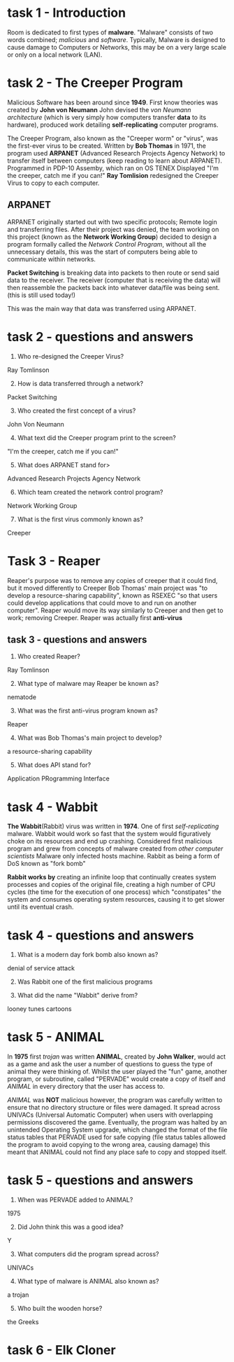 # task 1 - Introduction
Room is dedicated to first types of **malware**. 
"Malware" consists of two words combined; *malicious* and *software*. Typically, Malware is designed to cause damage to Computers or Networks, this may be on a very large scale or only on a local network (LAN).

# task 2 - The Creeper Program

Malicious Software has been around since **1949**.
First know theories was created by **John von Neumann**
John devised the *von Neumann architecture* (which is very simply how computers transfer **data** to its hardware), produced work detailing **self-replicating** computer programs.

The Creeper Program, also known as the "Creeper worm" or "virus", was the first-ever virus to be created. Written by **Bob Thomas** in 1971, the program used **ARPANET** (Advanced Research Projects Agency Network) to transfer itself between computers (keep reading to learn about ARPANET).
Programmed in PDP-10 Assemby, which ran on OS TENEX
Displayed "I'm the creeper, catch me if you can!"
**Ray Tomlision** redesigned the Creeper Virus to copy to each computer.

## ARPANET

ARPANET originally started out with two specific protocols; Remote login and transferring files. After their project was denied, the team working on this project (known as the **Network Working Group**) decided to design a program formally called the *Network Control Program*, without all the unnecessary details, this was the start of computers being able to communicate within networks. 

**Packet Switching** is breaking data into packets to then route or send said data to the receiver. The receiver (computer that is receiving the data) will then reassemble the packets back into whatever data/file was being sent. (this is still used today!)

This was the main way that data was transferred using ARPANET.

# task 2 - questions and answers

1. Who re-designed the Creeper Virus?

Ray Tomlinson

2. How is data transferred through a network?

Packet Switching

3. Who created the first concept of a virus?

John Von Neumann

4. What text did the Creeper program print to the screen?

"I'm the creeper, catch me if you can!"

5. What does ARPANET stand for>

Advanced Research Projects Agency Network

6. Which team created the network control program?

Network Working Group

7. What is the first virus commonly known as?

Creeper

# Task 3 - Reaper

Reaper's purpose was to remove any copies of creeper that it could find, but it moved differently to Creeper
Bob Thomas' main project was "to develop a resource-sharing capability", known as RSEXEC "so that users could develop applications that could move to and run on another computer".
Reaper would move its way similarly to Creeper and then get to work; removing Creeper.
Reaper was actually first **anti-virus**

## task 3 - questions and answers

1. Who created Reaper?

Ray Tomlinson

2. What type of malware may Reaper be known as?

nematode

3. What was the first anti-virus program known as?

Reaper

4. What was Bob Thomas's main project to develop?

a resource-sharing capability

5. What does API stand for?

Application PRogramming Interface

# task 4 - Wabbit

**The Wabbit**(Rabbit) virus was written in **1974**.
One of first *self-replicating* malware.
Wabbit would work so fast that the system would figuratively choke on its resources and end up crashing. 
Considered first malicious program and grew from concepts of malware created from *other computer scientists*
Malware only infected hosts machine.
Rabbit as being a form of DoS known as "fork bomb"

**Rabbit works by** creating an infinite loop that continually creates system processes and copies of the original file, creating a high number of CPU cycles (the time for the execution of one process) which "constipates" the system and consumes operating system resources, causing it to get slower until its eventual crash. 

# task 4 - questions and answers

1. What is a modern day fork bomb also known as?

denial of service attack

2. Was Rabbit one of the first malicious programs

3. What did the name "Wabbit" derive from?

looney tunes cartoons

# task 5 - ANIMAL

In **1975** first *trojan* was written
**ANIMAL**, created by **John Walker**, would act as a game and ask the user a number of questions to guess the type of animal they were thinking of. Whilst the user played the "fun" game, another program, or subroutine, called "PERVADE" would create a copy of itself and *ANIMAL* in every directory that the user has access to. 

*ANIMAL* was **NOT** malicious however, the program was carefully written to ensure that no directory structure or files were damaged. It spread across UNIVACs (Universal Automatic Computer) when users with overlapping permissions discovered the game. Eventually, the program was halted by an unintended Operating System upgrade, which changed the format of the file status tables that PERVADE used for safe copying (file status tables allowed the program to avoid copying to the wrong area, causing damage) this meant that ANIMAL could not find any place safe to copy and stopped itself.

# task 5 - questions and answers

1. When was PERVADE added to ANIMAL?

1975

2. Did John think this was a good idea?

Y

3. What computers did the program spread across?

UNIVACs

4. What type of malware is ANIMAL also known as?

a trojan

5. Who built the wooden horse?

the Greeks

# task 6 - Elk Cloner


